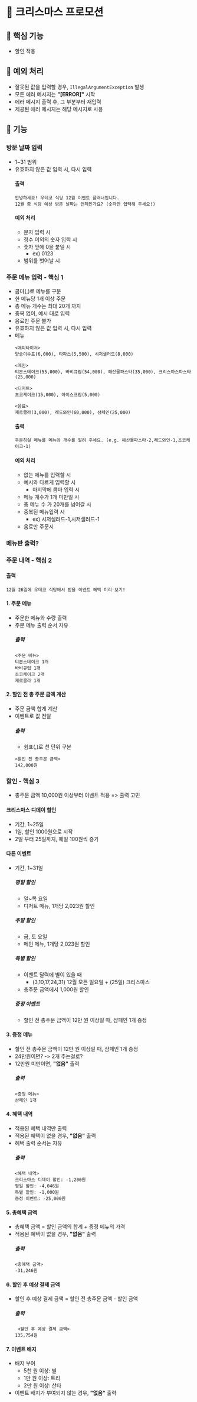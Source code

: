 # 🎄 크리스마스 프로모션

## 🔎 핵심 기능 
- 할인 적용

## 🔔 예외 처리
- 잘못된 값을 입력할 경우, `IllegalArgumentException` 발생
- 모든 에러 메시지는 **"[ERROR]"** 시작
- 에러 메시지 출력 후, 그 부분부터 재입력
- 제공된 에러 메시지는 해당 메시지로 사용

## 🔧 기능 

### 방문 날짜 입력
- 1~31 범위
- 유효하지 않은 값 입력 시, 다시 입력
    #### 출력
    ```
    안녕하세요! 우테코 식당 12월 이벤트 플래너입니다.
    12월 중 식당 예상 방문 날짜는 언제인가요? (숫자만 입력해 주세요!)
    ```
    #### 예외 처리
    - 문자 입력 시
    - 정수 이외의 숫자 입력 시
    - 숫자 앞에 0을 붙일 시
      - ex) 0123 
    - 범위를 벗어날 시

### 주문 메뉴 입력 - 핵심 1
- 콤마(,)로 메뉴를 구분
- 한 메뉴당 1개 이상 주문
- 총 메뉴 개수는 최대 20개 까지
- 중복 없이, 예시 대로 입력
- 음료만 주문 불가
- 유효하지 않은 값 입력 시, 다시 입력
- 메뉴
  ```
  <애피타이저>
  양송이수프(6,000), 타파스(5,500), 시저샐러드(8,000)
        
  <메인>
  티본스테이크(55,000), 바비큐립(54,000), 해산물파스타(35,000), 크리스마스파스타(25,000)
        
  <디저트>
  초코케이크(15,000), 아이스크림(5,000)
        
  <음료>
  제로콜라(3,000), 레드와인(60,000), 샴페인(25,000)
  ```
  #### 출력
  ```
  주문하실 메뉴를 메뉴와 개수를 알려 주세요. (e.g. 해산물파스타-2,레드와인-1,초코케이크-1)
  ```
  #### 예외 처리
  - 없는 메뉴를 입력할 시
  - 예시와 다르게 입력할 시
    - 마지막에 콤마 입력 시
  - 메뉴 개수가 1개 미만일 시
  - 총 메뉴 수 가 20개를 넘어갈 시
  - 중복된 메뉴입력 시
    - ex) 시저샐러드-1,시저샐러드-1
  - 음료만 주문시


### 메뉴판 출력?

### 주문 내역 - 핵심 2
  #### 출력
  ```
  12월 26일에 우테코 식당에서 받을 이벤트 혜택 미리 보기!
  ```
  #### 1. 주문 메뉴
  - 주문한 메뉴와 수량 출력
  - 주문 메뉴 출력 순서 자유
    ##### 출력
    ```
    <주문 메뉴>
    티본스테이크 1개
    바비큐립 1개
    초코케이크 2개
    제로콜라 1개
    ```

  #### 2. 할인 전 총 주문 금액 계산
  - 주문 금액 합계 계산
  - 이벤트로 값 전달
    ##### 출력
    - 쉼표(,)로 천 단위 구분
    ```
    <할인 전 총주문 금액>
    142,000원
    ```
    
### 할인 - 핵심 3
- 총주문 금액 10,000원 이상부터 이벤트 적용 => 출력 고민
#### 크리스마스 디데이 할인
  - 기간, 1~25일 
  - 1일, 할인 1000원으로 시작
  - 2일 부터 25일까지, 매일 100원씩 증가 
#### 다른 이벤트
  - 기간, 1~31일
    ##### 평일 할인
    - 일~목 요일
    - 디저트 메뉴, 1개당 2,023원 할인
    ##### 주말 할인
    - 금, 토 요일
    - 메인 메뉴, 1개당 2,023원 할인
    ##### 특별 할인
    - 이벤트 달력에 별이 있을 때 
      - (3,10,17,24,31) 12월 모든 일요일 + (25일) 크리스마스
    - 총주문 금액에서 1,000원 할인
    ##### 증정 이벤트
    - 할인 전 총주문 금액이 12만 원 이상일 때, 샴페인 1개 증정

  #### 3. 증정 메뉴
  - 할인 전 총주문 금액이 12만 원 이상일 때, 샴페인 1개 증정
  - 24만원이면? -> 2개 주는걸로?
  - 12만원 미만이면, **"없음"** 출력
    ##### 출력
    ```
    <증정 메뉴>
    샴페인 1개
    ```
  #### 4. 혜택 내역
  - 적용된 혜택 내역만 출력
  - 적용된 혜택이 없을 경우, **"없음"** 출력
  - 혜택 출력 순서는 자유
    ##### 출력
    ```
    <혜택 내역>
    크리스마스 디데이 할인: -1,200원
    평일 할인: -4,046원
    특별 할인: -1,000원
    증정 이벤트: -25,000원
    ```
  #### 5. 총혜택 금액
  - 총혜택 금액 = 할인 금액의 합계 + 증정 메뉴의 가격
  - 적용된 혜택이 없을 경우, **"없음"** 출력
    ##### 출력
    ```
    <총혜택 금액>
    -31,246원
    ```
  #### 6. 할인 후 예상 결제 금액 
  - 할인 후 예상 결제 금액 = 할인 전 총주문 금액 - 할인 금액
    ##### 출력
    ```
     <할인 후 예상 결제 금액>
    135,754원
    ```
  #### 7. 이벤트 배지
  - 배지 부여
    - 5천 원 이상: 별
    - 1만 원 이상: 트리
    - 2만 원 이상: 산타
  - 이벤트 배지가 부여되지 않는 경우, **"없음"** 출력